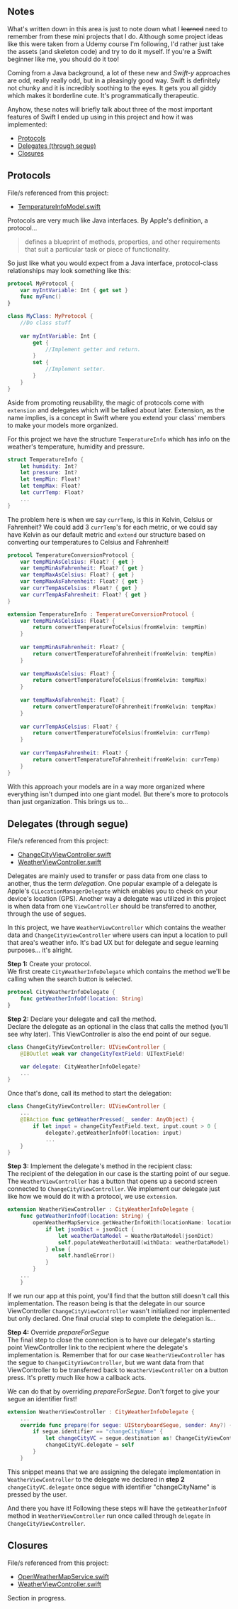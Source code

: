 Notes
-----
What's written down in this area is just to note down what I <del>learned</del> need to remember from these mini projects that I do. Although some project ideas like this were taken from a Udemy course I'm following, I'd rather just take the assets (and skeleton code) and try to do it myself. If you're a Swift beginner like me, you should do it too!

Coming from a Java background, a lot of these new and *Swift-y* approaches are odd, really really odd, but in a pleasingly good way. Swift is definitely not chunky and it is incredibly soothing to the eyes. It gets you all giddy which makes it borderline cute. It's programmatically therapeutic.

Anyhow, these notes will briefly talk about three of the most important features of Swift I ended up using in this project and how it was implemented:

 * [Protocols](https://github.com/mikoarce/learning-swift-weather-app#protocols)
 * [Delegates (through segue)](https://github.com/mikoarce/learning-swift-weather-app#delegates-through-segue)
 * [Closures](https://github.com/mikoarce/learning-swift-weather-app#closures)

Protocols
-----
File/s referenced from this project:  

 * [TemperatureInfoModel.swift](https://github.com/mikoarce/learning-swift-weather-app/blob/master/Clima/TemperatureInfoModel.swift)

Protocols are very much like Java interfaces. By Apple's definition, a protocol...
> defines a blueprint of methods, properties, and other requirements that suit a particular task or piece of functionality.

So just like what you would expect from a Java interface, protocol-class relationships may look something like this:

```swift
protocol MyProtocol {
	var myIntVariable: Int { get set }
	func myFunc()
}

class MyClass: MyProtocol {
	//Do class stuff
	
	var myIntVariable: Int {
		get {
			//Implement getter and return.
		}
		set {
			//Implement setter.
		}
	}
}
```

Aside from promoting reusability, the magic of protocols come with ```extension``` and delegates which will be talked about later. Extension, as the name implies, is a concept in Swift where you extend your class' members to make your models more organized.

For this project we have the structure ```TemperatureInfo``` which has info on the weather's temperature, humidity and pressure.

```swift
struct TemperatureInfo {
    let humidity: Int?
    let pressure: Int?
    let tempMin: Float?
    let tempMax: Float?
    let currTemp: Float?
    ...
}
```

The problem here is when we say ```currTemp```, is this in Kelvin, Celsius or Fahrenheit? We could add 3 ```currTemp```'s for each metric, or we could say have Kelvin as our default metric and ```extend``` our structure based on converting our temperatures to Celsius and Fahrenheit!

```swift
protocol TemperatureConversionProtocol {
    var tempMinAsCelsius: Float? { get }
    var tempMinAsFahrenheit: Float? { get }
    var tempMaxAsCelsius: Float? { get }
    var tempMaxAsFahrenheit: Float? { get }
    var currTempAsCelsius: Float? { get }
    var currTempAsFahrenheit: Float? { get }
}

extension TemperatureInfo : TemperatureConversionProtocol {
    var tempMinAsCelsius: Float? {
        return convertTemperatureToCelsius(fromKelvin: tempMin)
    }
    
    var tempMinAsFahrenheit: Float? {
        return convertTemperatureToFahrenheit(fromKelvin: tempMin)
    }
    
    var tempMaxAsCelsius: Float? {
        return convertTemperatureToCelsius(fromKelvin: tempMax)
    }
    
    var tempMaxAsFahrenheit: Float? {
        return convertTemperatureToFahrenheit(fromKelvin: tempMax)
    }
    
    var currTempAsCelsius: Float? {
        return convertTemperatureToCelsius(fromKelvin: currTemp)
    }
    
    var currTempAsFahrenheit: Float? {
        return convertTemperatureToFahrenheit(fromKelvin: currTemp)
    }
}
```

With this approach your models are in a way more organized where everything isn't dumped into one giant model. But there's more to protocols than just organization. This brings us to...  

Delegates (through segue)
-----
File/s referenced from this project:  

 * [ChangeCityViewController.swift](https://github.com/mikoarce/learning-swift-weather-app/blob/master/Clima/ChangeCityViewController.swift)
 * [WeatherViewController.swift](https://github.com/mikoarce/learning-swift-weather-app/blob/master/Clima/WeatherViewController.swift)
 
Delegates are mainly used to transfer or pass data from one class to another, thus the term *delegation*. One popular example of a delegate is Apple's ```CLLocationManagerDelegate``` which enables you to check on your device's location (GPS). Another way a delegate was utilized in this project is when data from one ```ViewController``` should be transferred to another, through the use of segues.

In this project, we have ```WeatherViewController``` which contains the weather data and ```ChangeCityViewController``` where users can input a location to pull that area's weather info. It's bad UX but for delegate and segue learning purposes... it's alright.

**Step 1:** Create your protocol.  
We first create ```CityWeatherInfoDelegate``` which contains the method we'll be calling when the search button is selected.

```swift
protocol CityWeatherInfoDelegate {
    func getWeatherInfoOf(location: String)
}
```
**Step 2:** Declare your delegate and call the method.  
Declare the delegate as an optional in the class that calls the method (you'll see why later). This ViewController is also the end point of our segue.  

```swift
class ChangeCityViewController: UIViewController {
    @IBOutlet weak var changeCityTextField: UITextField!

    var delegate: CityWeatherInfoDelegate?
	...
}
```
 Once that's done, call its method to start the delegation:  
 
```swift
class ChangeCityViewController: UIViewController {
	...
    @IBAction func getWeatherPressed(_ sender: AnyObject) {
        if let input = changeCityTextField.text, input.count > 0 {
            delegate?.getWeatherInfoOf(location: input)
            ...
	}
}
```
 
**Step 3:** Implement the delegate's method in the recipient class:  
The recipient of the delegation in our case is the starting point of our segue. The ```WeatherViewController``` has a button that opens up a second screen connected to ```ChangeCityViewController```. We implement our delegate just like how we would do it with a protocol, we use ```extension```.

```swift
extension WeatherViewController : CityWeatherInfoDelegate {
    func getWeatherInfoOf(location: String) {
        openWeatherMapService.getWeatherInfoWith(locationName: location) { (jsonDict) in
            if let jsonDict = jsonDict {
                let weatherDataModel = WeatherDataModel(jsonDict)
                self.populateWeatherDataUI(withData: weatherDataModel)
            } else {
                self.handleError()
            }
        }
	...
    }
```

If we run our app at this point, you'll find that the button still doesn't call this implementation. The reason being is that the delegate in our source ViewController ```ChangeCityViewController``` wasn't initialized nor implemented but only declared. One final crucial step to complete the delegation is...  

**Step 4:** Override *prepareForSegue*  
The final step to close the connection is to have our delegate's starting point ViewController link to the recipient where the delegate's implementation is. Remember that for our case ```WeatherViewController``` has the segue to ```ChangeCityViewController```, but we want data from that ViewController to be transferred back to ```WeatherViewController``` on a button press. It's pretty much like how a callback acts.  

We can do that by overriding *prepareForSegue*. Don't forget to give your segue an identifier first!  

```swift
extension WeatherViewController : CityWeatherInfoDelegate {
	...
	override func prepare(for segue: UIStoryboardSegue, sender: Any?) {
        if segue.identifier == "changeCityName" {
            let changeCityVC = segue.destination as! ChangeCityViewController
            changeCityVC.delegate = self
        }
    }
```
This snippet means that we are assigning the delegate implementation in ```WeatherViewController``` to the delegate we declared in **step 2** ```changeCityVC.delegate``` once segue with identifier "changeCityName" is pressed by the user. 

And there you have it! Following these steps will have the ```getWeatherInfoOf``` method in ```WeatherViewController``` run once called through ```delegate``` in ```ChangeCityViewController```.

Closures
-----
File/s referenced from this project:  

 * [OpenWeatherMapService.swift](https://github.com/mikoarce/learning-swift-weather-app/blob/master/Clima/OpenWeatherMapService.swift)
 * [WeatherViewController.swift](https://github.com/mikoarce/learning-swift-weather-app/blob/master/Clima/WeatherViewController.swift)  
 
Section in progress.

